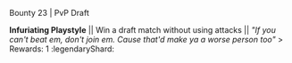 Bounty 23 | PvP Draft

**Infuriating Playstyle** || Win a draft match without using
attacks || *"If you can't beat em, don't join em. Cause that'd
make ya a worse person too"* > Rewards: 1 :legendaryShard:

